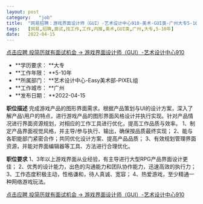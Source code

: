 ```yaml
---
layout:	post
category:	"job"
title:	"网易招聘：游戏界面设计师（GUI）-艺术设计中心910-美术-GUI类-广州大专5-10年"
tags:	[网易,招聘,面试,找工作,工作,内推,美术,GUI类,广州,大专,5-10年]
date:	2022-04-15
---
```


[点击应聘 投简历就有面试机会 -> 游戏界面设计师（GUI）-艺术设计中心910](http://mobile.bole.netease.com/bole/boleDetail?id=38220&employeeId=346f03c3cda5f04c&key=all)



- **学历要求： **大专
- **工作年限： **5-10年
- **所属部门： **艺术设计中心-Easy美术部-PIXEL组
- **工作城市： **广州
- **发布日期： **2022-04-15



**职位描述**
完成游戏产品的图形界面需求。根据产品策划与UI的设计方案，深入了解产品\用户的特点，进行游戏产品的图形界面风格设计并执行实现。针对产品情况进行界面资源规划，对相应的工作工具进行优化，提高工作品质与效率。
1、制定产品界面视觉风格，并主导/参与执行、输出，确保按品质最终实现；
2、能与各职能部门紧密合作；共同优化设计方案、提高产品品质；
3、有效规划管理界面资源，并能对界面编辑器等工具、方法进行合理优化。





**职位要求**
1、3年以上游戏界面从业经验，有主导进行大型RPG产品界面设计更佳；
2、优秀的设计能力，出色的沟通能力和团队协作能力，迅速高效的执行力；
3、工作态度积极主动，性格谦和，待人真诚、宽容；
4、热爱游戏，至少精通一种网络游戏玩法。



[点击应聘 投简历就有面试机会 -> 游戏界面设计师（GUI）-艺术设计中心910](http://mobile.bole.netease.com/bole/boleDetail?id=38220&employeeId=346f03c3cda5f04c&key=all)